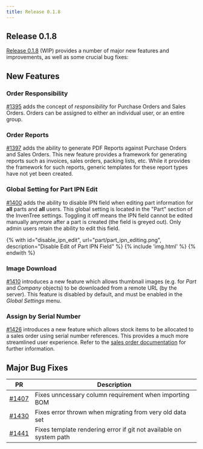 ```yaml
---
title: Release 0.1.8
---
```


## Release 0.1.8

[Release 0.1.8](https://github.com/inventree/InvenTree/releases/tag/0.1.8) (WIP) provides a number of major new features and improvements, as well as some crucial bug fixes:

## New Features

### Order Responsibility

[#1395](https://github.com/inventree/InvenTree/pull/1395) adds the concept of *responsibility* for Purchase Orders and Sales Orders. Orders can be assigned to either an individual user, or an entire group.

### Order Reports

[#1397](https://github.com/inventree/InvenTree/pull/1397) adds the ability to generate PDF Reports against Purchase Orders and Sales Orders. This new feature provides a framework for generating reports such as invoices, sales orders, packing lists, etc. While it provides the framework for such reports, generic templates for these report types have not yet been created.

### Global Setting for Part IPN Edit
[#1400](https://github.com/inventree/InvenTree/pull/1400) adds the ability to disable IPN field when editing part information for **all** parts and **all** users. This global setting is located in the "Part" section of the InvenTree settings. Toggling it off means the IPN field cannot be edited manually anymore after a part is created (the field is greyed out). Only admin users retain the ability to edit this field.

{% with id="disable_ipn_edit", url="part/part_ipn_editing.png", description="Disable Edit of Part IPN Field" %}
{% include 'img.html' %}
{% endwith %}

### Image Download

[#1410](https://github.com/inventree/InvenTree/pull/1410) introduces a new feature which allows thumbnail images (e.g. for *Part* and *Company* objects) to be downloaded from a remote URL (by the server). This feature is disabled by default, and must be enabled in the *Global Settings* menu.

### Assign by Serial Number

[#1426](https://github.com/inventree/InvenTree/pull/1426) introduces a new feature which allows stock items to be allocated to a sales order using serial number references. This provides a much more streamlined user experience. Refer to the [sales order documentation](../../companies/so/) for further information.

## Major Bug Fixes

| PR | Description |
| --- | --- |
| [#1407](https://github.com/inventree/InvenTree/pull/1407) | Fixes unncessary column requirement when importing BOM |
| [#1430](https://github.com/inventree/InvenTree/pull/1430) | Fixes error thrown when migrating from very old data set |
| [#1441](https://github.com/inventree/InvenTree/pull/1441) | Fixes template rendering error if git not available on system path |

